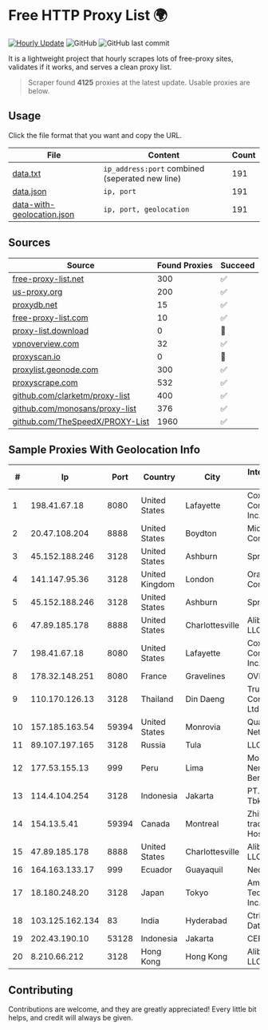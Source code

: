 
# Free HTTP Proxy List 🌍

[![Hourly Update](https://github.com/mertguvencli/http-proxy-list/actions/workflows/main.yml/badge.svg?branch=main)](https://github.com/mertguvencli/http-proxy-list/actions/workflows/main.yml)
![GitHub](https://img.shields.io/github/license/mertguvencli/http-proxy-list)
![GitHub last commit](https://img.shields.io/github/last-commit/mertguvencli/http-proxy-list)

It is a lightweight project that hourly scrapes lots of free-proxy sites, validates if it works, and serves a clean proxy list.


> Scraper found **4125** proxies at the latest update. Usable proxies are below.

## Usage

Click the file format that you want and copy the URL.


|File|Content|Count|
|----|-------|-----|
|[data.txt](https://raw.githubusercontent.com/mertguvencli/http-proxy-list/main/proxy-list/data.txt)|`ip_address:port` combined (seperated new line)|191|
|[data.json](https://raw.githubusercontent.com/mertguvencli/http-proxy-list/main/proxy-list/data.json)|`ip, port`|191|
|[data-with-geolocation.json](https://raw.githubusercontent.com/mertguvencli/http-proxy-list/main/proxy-list/data-with-geolocation.json)|`ip, port, geolocation`|191|

## Sources

|Source|Found Proxies|Succeed|
|------|-------------|-------|
|[free-proxy-list.net](https://free-proxy-list.net)|300|✅|
|[us-proxy.org](https://www.us-proxy.org)|200|✅|
|[proxydb.net](http://proxydb.net)|15|✅|
|[free-proxy-list.com](https://free-proxy-list.com/?page=&port=&type%5B%5D=http&type%5B%5D=https&up_time=0&search=Search)|10|✅|
|[proxy-list.download](https://www.proxy-list.download/HTTP)|0|🚫|
|[vpnoverview.com](https://vpnoverview.com/privacy/anonymous-browsing/free-proxy-servers)|32|✅|
|[proxyscan.io](https://www.proxyscan.io)|0|🚫|
|[proxylist.geonode.com](https://proxylist.geonode.com/api/proxy-list?limit=300&page=1&sort_by=lastChecked&sort_type=desc&protocols=http,https)|300|✅|
|[proxyscrape.com](https://api.proxyscrape.com/v2/?request=displayproxies&protocol=http&timeout=10000&country=all&ssl=all&anonymity=all)|532|✅|
|[github.com/clarketm/proxy-list](https://raw.githubusercontent.com/clarketm/proxy-list/master/proxy-list-raw.txt)|400|✅|
|[github.com/monosans/proxy-list](https://raw.githubusercontent.com/monosans/proxy-list/main/proxies/http.txt)|376|✅|
|[github.com/TheSpeedX/PROXY-List](https://raw.githubusercontent.com/TheSpeedX/PROXY-List/master/http.txt)|1960|✅|


## Sample Proxies With Geolocation Info

|#|Ip|Port|Country|City|Internet Service Provider|
|-|--|----|-------|----|-------------------------|
|1|198.41.67.18|8080|United States|Lafayette|Cox Communications Inc.|
|2|20.47.108.204|8888|United States|Boydton|Microsoft Corporation|
|3|45.152.188.246|3128|United States|Ashburn|Sprint|
|4|141.147.95.36|3128|United Kingdom|London|Oracle Corporation|
|5|45.152.188.246|3128|United States|Ashburn|Sprint|
|6|47.89.185.178|8888|United States|Charlottesville|Alibaba.com LLC|
|7|198.41.67.18|8080|United States|Lafayette|Cox Communications Inc.|
|8|178.32.148.251|8080|France|Gravelines|OVH SAS|
|9|110.170.126.13|3128|Thailand|Din Daeng|True Internet Corporation CO. Ltd.|
|10|157.185.163.54|59394|United States|Monrovia|Quantil Networks Inc|
|11|89.107.197.165|3128|Russia|Tula|LLC TK Altair|
|12|177.53.155.13|999|Peru|Lima|Moreno Yanoc Nemias Bernardo|
|13|114.4.104.254|3128|Indonesia|Jakarta|PT. INDOSAT Tbk|
|14|154.13.5.41|59394|Canada|Montreal|Zhihua Lu trading as HostHub|
|15|47.89.185.178|8888|United States|Charlottesville|Alibaba.com LLC|
|16|164.163.133.17|999|Ecuador|Guayaquil|Nedetel S.A.|
|17|18.180.248.20|3128|Japan|Tokyo|Amazon Technologies Inc.|
|18|103.125.162.134|83|India|Hyderabad|CtrlS Datacenters Ltd.|
|19|202.43.190.10|53128|Indonesia|Jakarta|CEPATNET|
|20|8.210.66.212|3128|Hong Kong|Hong Kong|Alibaba.com LLC|



## Contributing

Contributions are welcome, and they are greatly appreciated! Every
little bit helps, and credit will always be given.

